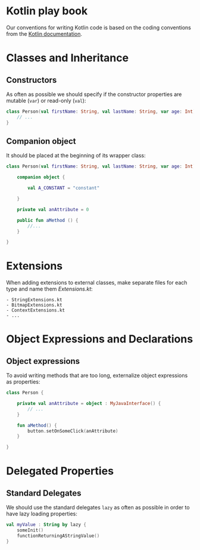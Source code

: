 # Kotlin play book

Our conventions for writing Kotlin code is based on the coding conventions from
the [Kotlin documentation].

[kotlin documentation]: https://kotlinlang.org/docs/reference/coding-conventions.html

# Classes and Inheritance

## Constructors

As often as possible we should specify if the constructor properties are mutable
(`var`) or read-only (`val`):

```kotlin
class Person(val firstName: String, val lastName: String, var age: Int) {
    // ...
}
```

## Companion object

It should be placed at the beginning of its wrapper class:

```kotlin
class Person(val firstName: String, val lastName: String, var age: Int) {

    companion object {

        val A_CONSTANT = "constant"

    }

    private val anAttribute = 0

    public fun aMethod () {
        //...
    }

}
```

# Extensions

When adding extensions to external classes, make separate files for each type
and name them _<Type>Extensions.kt_:

```
- StringExtensions.kt
- BitmapExtensions.kt
- ContextExtensions.kt
- ...
```

# Object Expressions and Declarations

## Object expressions

To avoid writing methods that are too long, externalize object expressions as
properties:

```kotlin
class Person {

    private val anAttribute = object : MyJavaInterface() {
        // ...
    }

    fun aMethod() {
        button.setOnSomeClick(anAttribute)
    }

}
```

# Delegated Properties

## Standard Delegates

We should use the standard delegates `lazy` as often as possible in order to
have lazy loading properties:

```kotlin
val myValue : String by lazy {
    someInit()
    functionReturningAStringValue()
}
```
